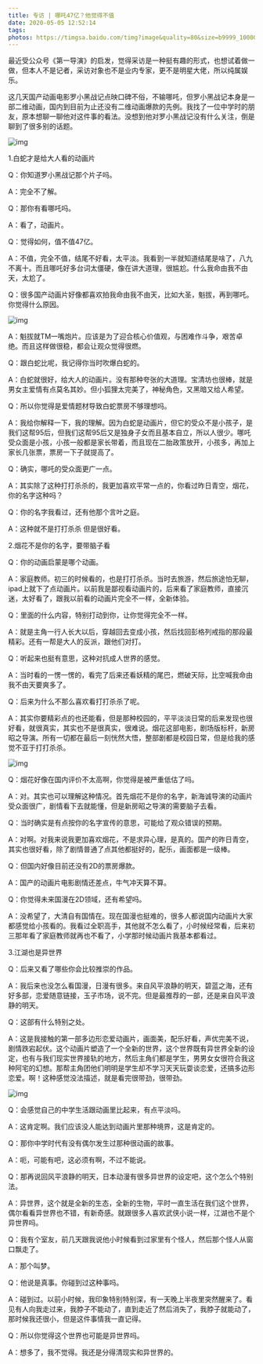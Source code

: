 ```yaml
---
title: 专访 | 哪吒47亿？他觉得不值 
date: 2020-05-05 12:52:14
tags:
photos: https://timgsa.baidu.com/timg?image&quality=80&size=b9999_10000&sec=1588676938000&di=a1289b969bdcbd456a6bf8e64d578d3a&imgtype=0&src=http%3A%2F%2Fcdn.duitang.com%2Fuploads%2Fitem%2F201508%2F06%2F20150806174524_LjJ3n.jpeg
---
```


最近受公众号《第一导演》的启发，觉得采访是一种挺有趣的形式，也想试着做一做，但本人不是记者，采访对象也不是业内专家，更不是明星大佬，所以纯属娱乐。

这几天国产动画电影罗小黑战记点映口碑不俗，不输哪吒，但罗小黑战记本身是一部二维动画，国内到目前为止还没有二维动画爆款的先例。我找了一位中学时的朋友，原本想聊一聊他对这件事的看法。没想到他对罗小黑战记没有什么关注，倒是聊到了很多别的话题。

![img](https://timgsa.baidu.com/timg?image&quality=80&size=b9999_10000&sec=1588676972004&di=d7b2939894c9a63efddb0680d5d8b90e&imgtype=0&src=http%3A%2F%2Fimage11.m1905.cn%2Fuploadfile%2F2019%2F0613%2F20190613043626299901.jpg)

1.白蛇才是给大人看的动画片


Q：你知道罗小黑战记那个片子吗。


A：完全不了解。


Q：那你有看哪吒吗。


A：看了，动画片。


Q：觉得如何，值不值47亿。


A：不值，完全不值，结尾不好看，太平淡。我看到一半就知道结尾是啥了，八九不离十。而且哪吒好多台词太僵硬，像在讲大道理，很尴尬。什么我命由我不由天，太尬了。


Q：很多国产动画片好像都喜欢拍我命由我不由天，比如大圣，魁拔，再到哪吒。你觉得什么原因。

![img](https://timgsa.baidu.com/timg?image&quality=80&size=b9999_10000&sec=1588677108485&di=7f5d311deaf86ff102916a223fa7d8ca&imgtype=0&src=http%3A%2F%2Fspider.ws.126.net%2Fd9123c8fd3b157f074b841def6046833.jpeg)

A：魁拔就TM一嘴炮片。应该是为了迎合核心价值观，与困难作斗争，艰苦卓绝。而且这样做很稳，都会让观众觉得很燃。


Q：跟白蛇比呢，我记得你当时吹爆白蛇的。


A：白蛇就很好，给大人的动画片。没有那种夸张的大道理。宝清坊也很棒，就是男女主爱情有点莫名其妙。但小狐狸太完美了，神秘角色，又黑暗又给人希望。


Q：所以你觉得是爱情题材导致白蛇票房不够理想吗。


A：我给你解释一下，我的理解。因为白蛇是动画片，但它的受众不是小孩子，是我们这帮95后，但我们这帮95后又是独身子女而且基本自立，所以人很少。哪吒受众面是小孩，小孩一般都是家长带着，而且现在二胎政策放开，小孩多，再加上家长几张票，票房一下子就提高了。


Q：确实，哪吒的受众面更广一点。


A：其实除了这种打打杀杀的，我更加喜欢平常一点的，你看过昨日青空，烟花，你的名字这种吗？


Q：你的名字我看过，还有他那个言叶之庭。


A：这种就不是打打杀杀 但是很好看。


2.烟花不是你的名字，要带脑子看


Q：你的动画启蒙是哪个动画。


A：家庭教师。初三的时候看的，也是打打杀杀。当时去旅游，然后旅途怕无聊，ipad上就下了点动画片。以前我是鄙视看动画片的，后来看了家庭教师，直接沉迷，太好看了，跟我以前看的动画片完全不一样，全新体验。


Q：里面的什么内容，特别打动到你，让你觉得完全不一样。


A：就是主角一行人长大以后，穿越回去变成小孩，然后找回彭格列戒指的那段最精彩。还有一帮是大人的反派，跟他们对打。


Q：听起来也挺有意思，这种对抗成人世界的感觉。


A：当时看的一愣一愣的，看完了后来还看妖精的尾巴，燃破天际，比空喊我命由我不由天要爽多了。


Q：后来为什么不那么喜欢看打打杀杀了呢。


A：其实你要精彩点的也还能看，但是那种校园的，平平淡淡日常的后来发现也很好看，就很真实，其实也不是很真实，很难说。烟花这部电影，剧场版标杆，新房昭之导演。所有一切都在最后一刻恍然大悟，整部剧都是校园日常，但是给我的感觉不亚于打打杀杀。

![img](https://timgsa.baidu.com/timg?image&quality=80&size=b9999_10000&sec=1588677269482&di=def25831553671ca0623912773c2502f&imgtype=0&src=http%3A%2F%2F5b0988e595225.cdn.sohucs.com%2Fimages%2F20171125%2F579dbecf36e44b93a7c483dd57dea775.jpeg)

Q：烟花好像在国内评价不太高啊，你觉得是被严重低估了吗。


A：对。其实也可以理解这种情况。首先烟花不是你的名字，新海诚导演的动画片受众面很广，剧情看下去就能懂，但是新房昭之导演的需要脑子去看。


Q：当时确实是有点按你的名字宣传的意思，可能给了观众错误的预期。


A：对啊。对我来说我更加喜欢烟花，不是求异心理，是真的。国产的昨日青空，其实也很好看，除了剧情普通了点其他都挺好的，配乐，画面都是一级棒。


Q：但国内好像目前还没有2D的票房爆款。


A：国产的动画片电影剧情还差点，牛气冲天算不算。


Q：你觉得未来国漫在2D领域，还有希望吗。


A：没希望了，大清自有国情在。现在国漫也挺难的，很多人都说国内动画片大家都感觉给小孩看的。我看过全职高手，其他就不怎么看了，小时候经常看，后来初三那年看了家庭教师就再也不看了，小学那时候动画片我基本都看过。


3.江湖也是异世界


Q：后来又看了哪些你会比较推崇的作品。


A：我后来也没怎么看国漫，日漫有很多。来自风平浪静的明天，碧蓝之海，还有好多部，恋爱随意链接，玉子市场，说不完。但是最推荐的一部，还是来自风平浪静的明天。


Q：这部有什么特别之处。


A：这是我接触的第一部多边形恋爱动画片，画面美，配乐好看，声优完美不说，剧情跌宕起伏。这个动画片塑造了一个全新的世界，这个世界既有异世界全新的设定，也有与我们现实世界接轨的地方，然后主角们都是学生，男男女女很符合我这种阿宅的幻想。那帮主角团他们明明是学生却不学习天天玩耍谈恋爱，还搞多边形恋爱。啊！这种感觉没法描述，就是看完很带劲，很带劲。

![img](https://timgsa.baidu.com/timg?image&quality=80&size=b9999_10000&sec=1588677323401&di=f39a7f37eab75cf5c44542c420de5db0&imgtype=0&src=http%3A%2F%2Fb.hiphotos.baidu.com%2Fzhidao%2Fpic%2Fitem%2F00e93901213fb80efa47af5634d12f2eb8389499.jpg)

Q：会感觉自己的中学生活跟动画里比起来，有点平淡吗。


A：这肯定啊。我们应该没人能达到动画片里那种境界，这是肯定的。


Q：那你中学时代有没有偶尔发生过那种很动画的故事。


A：呃，可能有吧，这必须有啊，不过不能说。


Q：那再说回风平浪静的明天，日本动漫有很多异世界的设定吧，这个怎么个特别法。


A：异世界，这个就是全新的生态，全新的生物，平时一直生活在我们这个世界，偶尔看看异世界也不错，有新奇感。就跟很多人喜欢武侠小说一样，江湖也不是个异世界吗。


Q：我有个室友，前几天跟我说他小时候看到过家里有个怪人，然后那个怪人从窗口飘走了。


A：那个叫梦。


Q：他说是真事。你碰到过这种事吗。


A：碰到过。以前小时候，我印象特别特别深，有一天晚上半夜里突然醒来了。看见有人向我走过来，我脖子不能动了，直到走近了然后消失了，我脖子就能动了，那时候我还很小，但是这件事情我一直记得。


Q：所以你觉得这个世界也可能是异世界吗。


A：想多了，我不觉得。我还是分得清现实和异世界的。
